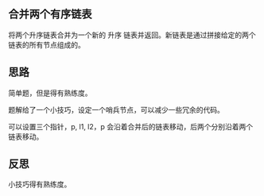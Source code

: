 ## 合并两个有序链表

将两个升序链表合并为一个新的 升序 链表并返回。新链表是通过拼接给定的两个链表的所有节点组成的。 

## 思路
简单题，但是得有熟练度。

题解给了一个小技巧，设定一个哨兵节点，可以减少一些冗余的代码。

可以设置三个指针，p, l1, l2，p 会沿着合并后的链表移动，后两个分别沿着两个链表移动。

## 反思
小技巧得有熟练度。
